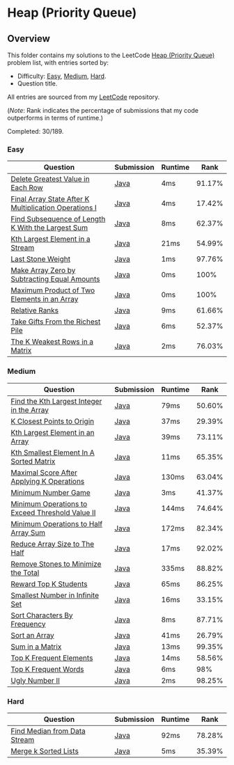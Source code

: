 # Heap (Priority Queue)

## Overview
This folder contains my solutions to the LeetCode [Heap (Priority Queue)](https://leetcode.com/problem-list/heap-priority-queue/) problem list,
with entries sorted by:
- Difficulty: [Easy](#easy), [Medium](#medium), [Hard](#hard).
- Question title.

All entries are sourced from my [LeetCode](https://github.com/shumarb/leetcode) repository.

(*Note*: Rank indicates the percentage of submissions that my code outperforms in terms of runtime.)

Completed: 30/189.

### Easy
| Question                                                                                                                                                  | Submission                                                                                                                   | Runtime | Rank   |
|-----------------------------------------------------------------------------------------------------------------------------------------------------------|------------------------------------------------------------------------------------------------------------------------------|---------|--------|
| [Delete Greatest Value in Each Row](https://leetcode.com/problems/delete-greatest-value-in-each-row/description/)                                         | [Java](https://github.com/shumarb/leetcode/blob/main/submissions/java/DeleteGreatestValueInEachRow.java)                     | 4ms     | 91.17% |
| [Final Array State After K Multiplication Operations I](https://leetcode.com/problems/final-array-state-after-k-multiplication-operations-i/description/) | [Java](https://github.com/shumarb/leetcode/blob/main/submissions/java/FinalArrayStateAfterKMultiplicationOperationsOne.java) | 4ms     | 17.42% |
| [Find Subsequence of Length K With the Largest Sum](https://leetcode.com/problems/find-subsequence-of-length-k-with-the-largest-sum/description/)         | [Java](https://github.com/shumarb/leetcode/blob/main/submissions/java/FindSubsequenceOfLengthKWithTheLargestSum.java)        | 8ms     | 62.37% |
| [Kth Largest Element in a Stream](https://leetcode.com/problems/kth-largest-element-in-a-stream/description/)                                             | [Java](https://github.com/shumarb/leetcode/blob/main/submissions/java/KthLargest.java)                                       | 21ms    | 54.99% |
| [Last Stone Weight](https://leetcode.com/problems/last-stone-weight/description/)                                                                         | [Java](https://github.com/shumarb/leetcode/blob/main/submissions/java/LastStoneWeight.java)                                  | 1ms     | 97.76% |
| [Make Array Zero by Subtracting Equal Amounts](https://leetcode.com/problems/make-array-zero-by-subtracting-equal-amounts/description/)                   | [Java](https://github.com/shumarb/leetcode/blob/main/submissions/java/MakeArrayZeroBySubtractingEqualAmounts.java)           | 0ms     | 100%   |
| [Maximum Product of Two Elements in an Array](https://leetcode.com/problems/maximum-product-of-two-elements-in-an-array/description/)                     | [Java](https://github.com/shumarb/leetcode/blob/main/submissions/java/MaximumProductOfTwoElementsInAnArray.java)             | 0ms     | 100%   |
| [Relative Ranks](https://leetcode.com/problems/relative-ranks/description/)                                                                               | [Java](https://github.com/shumarb/leetcode/blob/main/submissions/java/RelativeRanks.java)                                    | 9ms     | 61.66% |
| [Take Gifts From the Richest Pile](https://leetcode.com/problems/take-gifts-from-the-richest-pile/description/)                                           | [Java](https://github.com/shumarb/leetcode/blob/main/submissions/java/TakeGiftsFromTheRichestPile.java)                      | 6ms     | 52.37% |
| [The K Weakest Rows in a Matrix](https://leetcode.com/problems/the-k-weakest-rows-in-a-matrix/description/)                                               | [Java](https://github.com/shumarb/leetcode/blob/main/submissions/java/TheKWeakestRowsInAMatrix.java)                         | 2ms     | 76.03% |

### Medium
| Question                                                                                                                                      | Submission                                                                                                             | Runtime | Rank   |
|-----------------------------------------------------------------------------------------------------------------------------------------------|------------------------------------------------------------------------------------------------------------------------|---------|--------|
| [Find the Kth Largest Integer in the Array](https://leetcode.com/problems/find-the-kth-largest-integer-in-the-array/description/)             | [Java](https://github.com/shumarb/leetcode/blob/main/submissions/java/FindTheDuplicateNumber.java)                     | 79ms    | 50.60% |
| [K Closest Points to Origin](https://leetcode.com/problems/k-closest-points-to-origin/description/)                                           | [Java](https://github.com/shumarb/leetcode/blob/main/submissions/java/KClosestPointsToOrigin.java)                     | 37ms    | 29.39% |
| [Kth Largest Element in an Array](https://leetcode.com/problems/kth-largest-element-in-an-array/description/)                                 | [Java](https://github.com/shumarb/leetcode/blob/main/submissions/java/KthLargestElementInAnArray.java)                 | 39ms    | 73.11% |
| [Kth Smallest Element In A Sorted Matrix](https://leetcode.com/problems/kth-smallest-element-in-a-sorted-matrix/description/)                 | [Java](https://github.com/shumarb/leetcode/blob/main/submissions/java/KthSmallestElementInASortedMatrix.java)          | 11ms    | 65.35% |
| [Maximal Score After Applying K Operations](https://leetcode.com/problems/maximal-score-after-applying-k-operations/description/)             | [Java](https://github.com/shumarb/leetcode/blob/main/submissions/java/MaximalScoreAfterApplyingKOperations.java)       | 130ms   | 63.04% |
| [Minimum Number Game](https://leetcode.com/problems/minimum-number-game/description/)                                                         | [Java](https://github.com/shumarb/leetcode/blob/main/submissions/java/MinimumNumberGame.java)                          | 3ms     | 41.37% |
| [Minimum Operations to Exceed Threshold Value II](https://leetcode.com/problems/minimum-operations-to-exceed-threshold-value-ii/description/) | [Java](https://github.com/shumarb/leetcode/blob/main/submissions/java/MinimumOperationsToExceedThresholdValueTwo.java) | 144ms   | 74.64% |
| [Minimum Operations to Half Array Sum](https://leetcode.com/problems/minimum-operations-to-halve-array-sum/description/)                      | [Java](https://github.com/shumarb/leetcode/blob/main/submissions/java/MinimumOperationsToHalfArraySum.java)            | 172ms   | 82.34% |
| [Reduce Array Size to The Half](https://leetcode.com/problems/reduce-array-size-to-the-half/description/)                                     | [Java](https://github.com/shumarb/leetcode/blob/main/submissions/java/ReduceArraySizeToTheHalf.java)                   | 17ms    | 92.02% |
| [Remove Stones to Minimize the Total](https://leetcode.com/problems/remove-stones-to-minimize-the-total/description/)                         | [Java](https://github.com/shumarb/leetcode/blob/main/submissions/java/RemoveStonesToMinimizeTheTotal.java)             | 335ms   | 88.82% |
| [Reward Top K Students](https://leetcode.com/problems/reward-top-k-students/description/)                                                     | [Java](https://github.com/shumarb/leetcode/blob/main/submissions/java/RewardTopKStudents.java)                         | 65ms    | 86.25% |
| [Smallest Number in Infinite Set](https://leetcode.com/problems/smallest-number-in-infinite-set/description/)                                 | [Java](https://github.com/shumarb/leetcode/blob/main/submissions/java/SmallestInfiniteSet.java)                        | 16ms    | 33.15% |
| [Sort Characters By Frequency](https://leetcode.com/problems/sort-characters-by-frequency/description/)                                       | [Java](https://github.com/shumarb/leetcode/blob/main/submissions/java/SortCharactersByFrequency.java)                  | 8ms     | 87.71% |
| [Sort an Array](https://leetcode.com/problems/sort-an-array/description/)                                                                     | [Java](https://github.com/shumarb/leetcode/blob/main/submissions/java/SortAnArray.java)                                | 41ms    | 26.79% |
| [Sum in a Matrix](https://leetcode.com/problems/sum-in-a-matrix/description/)                                                                 | [Java](https://github.com/shumarb/leetcode/blob/main/submissions/java/SumInAMatrix.java)                               | 13ms    | 99.35% |
| [Top K Frequent Elements](https://leetcode.com/problems/top-k-frequent-elements/description/)                                                 | [Java](https://github.com/shumarb/leetcode/blob/main/submissions/java/TopKFrequentElements.java)                       | 14ms    | 58.56% |
| [Top K Frequent Words](https://leetcode.com/problems/top-k-frequent-words/description/)                                                       | [Java](https://github.com/shumarb/leetcode/blob/main/submissions/java/TopKFrequentWords.java)                          | 6ms     | 98%    | 
| [Ugly Number II](https://leetcode.com/problems/ugly-number-ii/description/)                                                                   | [Java](https://github.com/shumarb/leetcode/blob/main/submissions/java/UglyNumberTwo.java)                              | 2ms     | 98.25% | 

### Hard
| Question                                                                                                | Submission                                                                                    | Runtime | Rank   |
|---------------------------------------------------------------------------------------------------------|-----------------------------------------------------------------------------------------------|---------|--------|
| [Find Median from Data Stream](https://leetcode.com/problems/find-median-from-data-stream/description/) | [Java](https://github.com/shumarb/leetcode/blob/main/submissions/java/MedianFinder.java)      | 92ms    | 78.28% |
| [Merge k Sorted Lists](https://leetcode.com/problems/merge-k-sorted-lists/description/)                 | [Java](https://github.com/shumarb/leetcode/blob/main/submissions/java/MergeKSortedLists.java) | 5ms     | 35.39% |
